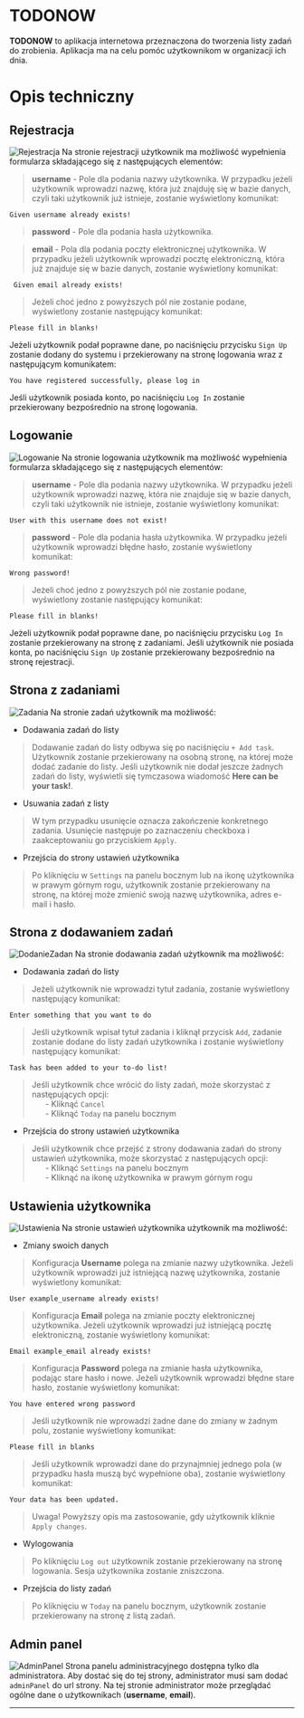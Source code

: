 # TODONOW
**TODONOW** to aplikacja internetowa przeznaczona do tworzenia listy zadań do zrobienia. Aplikacja ma na celu pomóc użytkownikom w organizacji ich dnia.

# Opis techniczny
## Rejestracja
![Rejestracja](/doc/registration.png)
Na stronie rejestracji użytkownik ma możliwość wypełnienia formularza składającego się z następujących elementów:

 > **username** - Pole dla podania nazwy użytkownika. W przypadku jeżeli użytkownik wprowadzi nazwę, która już znajduję się w bazie danych, czyli taki użytkownik już istnieje, zostanie wyświetlony komunikat:
```
Given username already exists!
```
 > **password** - Pole dla podania hasła użytkownika.
 
 > **email** - Pola dla podania poczty elektronicznej użytkownika. W przypadku jeżeli użytkownik wprowadzi pocztę elektroniczną, która już znajduje się w bazie danych, zostanie wyświetlony komunikat:
```
 Given email already exists!
```
 > Jeżeli choć jedno z powyższych pól nie zostanie podane, wyświetlony zostanie następujący komunikat:
```
Please fill in blanks!
```

Jeżeli użytkownik podał poprawne dane, po naciśnięciu przycisku `Sign Up` zostanie dodany do systemu i przekierowany na stronę logowania wraz z następującym komunikatem:
```
You have registered successfully, please log in
```
Jeśli użytkownik posiada konto, po naciśnięciu `Log In` zostanie przekierowany bezpośrednio na stronę logowania.

## Logowanie
![Logowanie](/doc/login.png)
Na stronie logowania użytkownik ma możliwość wypełnienia formularza składającego się z następujących elementów:

> **username** - Pole dla podania nazwy użytkownika. W przypadku jeżeli użytkownik wprowadzi nazwę, która nie znajduje się w bazie danych, czyli taki użytkownik nie istnieje, zostanie wyświetlony komunikat:
```
User with this username does not exist!
```
> **password** - Pole dla podania hasła użytkownika. W przypadku jeżeli użytkownik wprowadzi błędne hasło, zostanie wyświetlony komunikat:
```
Wrong password!
```
> Jeżeli choć jedno z powyższych pól nie zostanie podane, wyświetlony zostanie następujący komunikat:
```
Please fill in blanks!
```
Jeżeli użytkownik podał poprawne dane, po naciśnięciu przycisku `Log In` zostanie przekierowany na stronę z zadaniami.
Jeśli użytkownik nie posiada konta, po naciśnięciu `Sign Up` zostanie przekierowany bezpośrednio na stronę rejestracji.

## Strona z zadaniami
![Zadania](/doc/tasks.png)
Na stronie zadań użytkownik ma możliwość:

- Dodawania zadań do listy

> Dodawanie zadań do listy odbywa się po naciśnięciu `+ Add task`. Użytkownik zostanie przekierowany na osobną stronę, na której może dodać zadanie do listy. Jeśli użytkownik nie dodał jeszcze żadnych zadań do listy, wyświetli się tymczasowa wiadomość **Here can be your task!**.

- Usuwania zadań z listy

> W tym przypadku usunięcie oznacza zakończenie konkretnego zadania. Usunięcie następuje po zaznaczeniu checkboxa i zaakceptowaniu go przyciskiem `Apply`.

- Przejścia do strony ustawień użytkownika

> Po kliknięciu w `Settings` na panelu bocznym lub na ikonę użytkownika w prawym górnym rogu, użytkownik zostanie przekierowany na stronę, na której może zmienić swoją nazwę użytkownika, adres e-mail i hasło.

## Strona z dodawaniem zadań
![DodanieZadan](/doc/add_task.png)
Na stronie dodawania zadań użytkownik ma możliwość:

- Dodawania zadań do listy

> Jeżeli użytkownik nie wprowadzi tytuł zadania, zostanie wyświetlony następujący komunikat:
```
Enter something that you want to do
```
> Jeśli użytkownik wpisał tytuł zadania i kliknął przycisk `Add`, zadanie zostanie dodane do listy zadań użytkownika i zostanie wyświetlony następujący komunikat:
```
Task has been added to your to-do list!
```
> Jeśli użytkownik chce wrócić do listy zadań, może skorzystać z następujących opcji:<br>
&nbsp;&nbsp;&nbsp;&nbsp;&nbsp;&nbsp;- Kliknąć `Cancel`<br>
&nbsp;&nbsp;&nbsp;&nbsp;&nbsp;&nbsp;- Kliknąć `Today` na panelu bocznym<br>

- Przejścia do strony ustawień użytkownika

> Jeśli użytkownik chce przejść z strony dodawania zadań do strony ustawień użytkownika, może skorzystać z następujących opcji:<br>
&nbsp;&nbsp;&nbsp;&nbsp;&nbsp;&nbsp;- Kliknąć `Settings` na panelu bocznym<br>
&nbsp;&nbsp;&nbsp;&nbsp;&nbsp;&nbsp;- Kliknąć na ikonę użytkownika w prawym górnym rogu<br>

## Ustawienia użytkownika
![Ustawienia](/doc/settings.png)
Na stronie ustawień użytkownika użytkownik ma możliwość:

- Zmiany swoich danych

> Konfiguracja **Username** polega na zmianie nazwy użytkownika. Jeżeli użytkownik wprowadzi już istniejącą nazwę użytkownika, zostanie wyświetlony komunikat:
```
User example_username already exists!
```
> Konfiguracja **Email** polega na zmianie poczty elektronicznej użytkownika. Jeżeli użytkownik wprowadzi już istniejącą pocztę elektroniczną, zostanie wyświetlony komunikat:
```
Email example_email already exists!
```
> Konfiguracja **Password** polega na zmianie hasła użytkownika, podając stare hasło i nowe. Jeżeli użytkownik wprowadzi błędne stare hasło, zostanie wyświetlony komunikat:
```
You have entered wrong password
```
> Jeśli użytkownik nie wprowadzi żadne dane do zmiany w żadnym polu, zostanie wyświetlony komunikat:
```
Please fill in blanks
```
> Jeśli użytkownik wprowadzi dane do przynajmniej jednego pola (w przypadku hasła muszą być wypełnione oba), zostanie wyświetlony komunikat:
```
Your data has been updated.
```
> Uwaga! Powyższy opis ma zastosowanie, gdy użytkownik kliknie `Apply changes`.

- Wylogowania

> Po kliknięciu `Log out` użytkownik zostanie przekierowany na stronę logowania. Sesja użytkownika zostanie zniszczona.

- Przejścia do listy zadań

> Po kliknięciu w `Today` na panelu bocznym, użytkownik zostanie przekierowany na stronę z listą zadań.

## Admin panel
![AdminPanel](/doc/admin_panel.png)
Strona panelu administracyjnego dostępna tylko dla administratora. Aby dostać się do tej strony, administrator musi sam dodać `adminPanel` do url strony. Na tej stronie administrator może przeglądać ogólne dane o użytkownikach (**username**, **email**).

---
